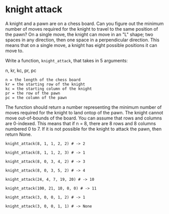 # knight attack

A knight and a pawn are on a chess board. Can you figure out the minimum number of moves required for the knight to travel to the same position of the pawn? On a single move, the knight can move in an "L" shape; two spaces in any direction, then one space in a perpendicular direction. This means that on a single move, a knight has eight possible positions it can move to.

Write a function, `knight_attack`, that takes in 5 arguments:

n, kr, kc, pr, pc

    n = the length of the chess board
    kr = the starting row of the knight
    kc = the starting column of the knight
    pr = the row of the pawn
    pc = the column of the pawn

The function should return a number representing the minimum number of moves required for the knight to land ontop of the pawn. The knight cannot move out-of-bounds of the board. You can assume that rows and columns are 0-indexed. This means that if n = 8, there are 8 rows and 8 columns numbered 0 to 7. If it is not possible for the knight to attack the pawn, then return None.

`knight_attack(8, 1, 1, 2, 2) # -> 2`

`knight_attack(8, 1, 1, 2, 3) # -> 1`

`knight_attack(8, 0, 3, 4, 2) # -> 3`

`knight_attack(8, 0, 3, 5, 2) # -> 4`

`knight_attack(24, 4, 7, 19, 20) # -> 10`

`knight_attack(100, 21, 10, 0, 0) # -> 11`

`knight_attack(3, 0, 0, 1, 2) # -> 1`

`knight_attack(3, 0, 0, 1, 1) # -> None`
